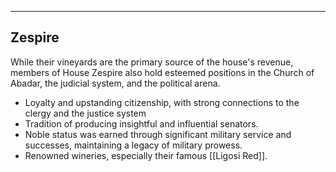 
---
## Zespire


While their vineyards are the primary source of the house's revenue, members of House Zespire also hold esteemed positions in the Church of Abadar, the judicial system, and the political arena.

- Loyalty and upstanding citizenship, with strong connections to the clergy and the justice system
- Tradition of producing insightful and influential senators.
- Noble status was earned through significant military service and successes, maintaining a legacy of military prowess.
- Renowned wineries, especially their famous [[Ligosi Red]].

